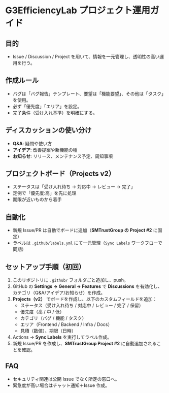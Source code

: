 
# G3EfficiencyLab プロジェクト運用ガイド

## 目的
- Issue / Discussion / Project を用いて、情報を一元管理し、透明性の高い運用を行う。

## 作成ルール
- バグは「バグ報告」テンプレート、要望は「機能要望」、その他は「タスク」を使用。
- 必ず「優先度」「エリア」を設定。
- 完了条件（受け入れ基準）を明確にする。

## ディスカッションの使い分け
- **Q&A**: 疑問や使い方
- **アイデア**: 改善提案や新機能の種
- **お知らせ**: リリース、メンテナンス予定、周知事項

## プロジェクトボード（Projects v2）
- ステータスは「受け入れ待ち → 対応中 → レビュー → 完了」
- 定例で「優先度:高」を先に処理
- 期限が近いものから着手

## 自動化
- 新規 Issue/PR は自動でボードに追加（**SMTrustGroup の Project #2** に固定）
- ラベルは `.github/labels.yml` にて一元管理（`Sync Labels` ワークフローで同期）

## セットアップ手順（初回）
1. このリポジトリに `.github/` フォルダごと追加し、push。
2. GitHub の **Settings → General → Features** で **Discussions** を有効化し、カテゴリ（Q&A/アイデア/お知らせ）を作成。
3. **Projects（v2）** でボードを作成し、以下のカスタムフィールドを追加：
   - ステータス（受け入れ待ち / 対応中 / レビュー / 完了 / 保留）
   - 優先度（高 / 中 / 低）
   - カテゴリ（バグ / 機能 / タスク）
   - エリア（Frontend / Backend / Infra / Docs）
   - 見積（数値）、期限（日時）
4. Actions → **Sync Labels** を実行してラベル作成。
5. 新規 Issue/PR を作成し、**SMTrustGroup Project #2** に自動追加されることを確認。

## FAQ
- セキュリティ関連は公開 Issue でなく所定の窓口へ。
- 緊急度が高い場合はチャット通知＋Issue 作成。
